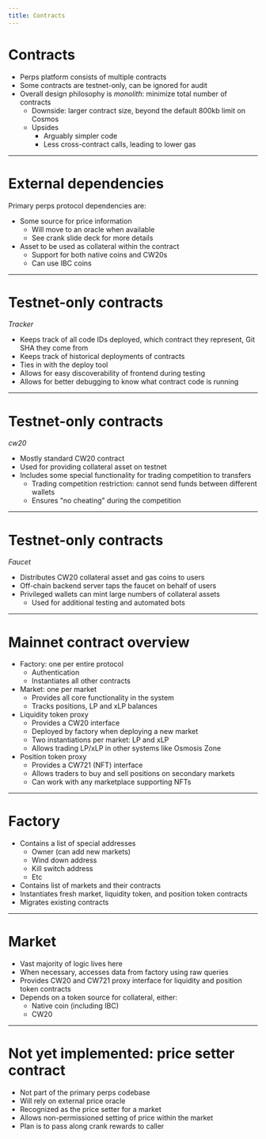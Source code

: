 ```yaml
---
title: Contracts
---
```

# Contracts

* Perps platform consists of multiple contracts
* Some contracts are testnet-only, can be ignored for audit
* Overall design philosophy is _monolith_: minimize total number of contracts
    * Downside: larger contract size, beyond the default 800kb limit on Cosmos
    * Upsides
        * Arguably simpler code
        * Less cross-contract calls, leading to lower gas
---
# External dependencies

Primary perps protocol dependencies are:

* Some source for price information
    * Will move to an oracle when available
    * See crank slide deck for more details
* Asset to be used as collateral within the contract
    * Support for both native coins and CW20s
    * Can use IBC coins
---
# Testnet-only contracts

*Tracker*

* Keeps track of all code IDs deployed, which contract they represent, Git SHA they come from
* Keeps track of historical deployments of contracts
* Ties in with the deploy tool
* Allows for easy discoverability of frontend during testing
* Allows for better debugging to know what contract code is running
---
# Testnet-only contracts

*cw20*

* Mostly standard CW20 contract
* Used for providing collateral asset on testnet
* Includes some special functionality for trading competition to transfers
    * Trading competition restriction: cannot send funds between different wallets
    * Ensures "no cheating" during the competition
---
# Testnet-only contracts

*Faucet*

* Distributes CW20 collateral asset and gas coins to users
* Off-chain backend server taps the faucet on behalf of users
* Privileged wallets can mint large numbers of collateral assets
    * Used for additional testing and automated bots
---
# Mainnet contract overview

* Factory: one per entire protocol
    * Authentication
    * Instantiates all other contracts
* Market: one per market
    * Provides all core functionality in the system
    * Tracks positions, LP and xLP balances
* Liquidity token proxy
    * Provides a CW20 interface
    * Deployed by factory when deploying a new market
    * Two instantiations per market: LP and xLP
    * Allows trading LP/xLP in other systems like Osmosis Zone
* Position token proxy
    * Provides a CW721 (NFT) interface
    * Allows traders to buy and sell positions on secondary markets
    * Can work with any marketplace supporting NFTs
---
# Factory

* Contains a list of special addresses
    * Owner (can add new markets)
    * Wind down address
    * Kill switch address
    * Etc
* Contains list of markets and their contracts
* Instantiates fresh market, liquidity token, and position token contracts
* Migrates existing contracts
---
# Market

* Vast majority of logic lives here
* When necessary, accesses data from factory using raw queries
* Provides CW20 and CW721 proxy interface for liquidity and position token contracts
* Depends on a token source for collateral, either:
    * Native coin (including IBC)
    * CW20
---
# Not yet implemented: price setter contract

* Not part of the primary perps codebase
* Will rely on external price oracle
* Recognized as the price setter for a market
* Allows non-permissioned setting of price within the market
* Plan is to pass along crank rewards to caller
